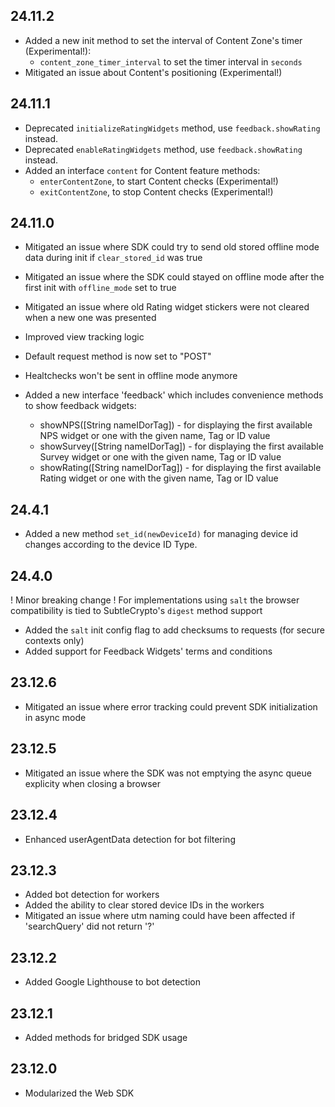 ## 24.11.2

* Added a new init method to set the interval of Content Zone's timer (Experimental!):
  * `content_zone_timer_interval` to set the timer interval in `seconds`
* Mitigated an issue about Content's positioning (Experimental!)

## 24.11.1

* Deprecated `initializeRatingWidgets` method, use `feedback.showRating` instead.
* Deprecated `enableRatingWidgets` method, use `feedback.showRating` instead.
* Added an interface `content` for Content feature methods:
  * `enterContentZone`, to start Content checks (Experimental!)
  * `exitContentZone`, to stop Content checks (Experimental!)

## 24.11.0

* Mitigated an issue where SDK could try to send old stored offline mode data during init if `clear_stored_id` was true
* Mitigated an issue where the SDK could stayed on offline mode after the first init with `offline_mode` set to true
* Mitigated an issue where old Rating widget stickers were not cleared when a new one was presented

* Improved view tracking logic
* Default request method is now set to "POST"
* Healtchecks won't be sent in offline mode anymore
* Added a new interface 'feedback' which includes convenience methods to show feedback widgets:
  * showNPS([String nameIDorTag]) - for displaying the first available NPS widget or one with the given name, Tag or ID value
  * showSurvey([String nameIDorTag]) - for displaying the first available Survey widget or one with the given name, Tag or ID value
  * showRating([String nameIDorTag]) - for displaying the first available Rating widget or one with the given name, Tag or ID value

## 24.4.1

* Added a new method `set_id(newDeviceId)` for managing device id changes according to the device ID Type.

## 24.4.0

! Minor breaking change ! For implementations using `salt` the browser compatibility is tied to SubtleCrypto's `digest` method support

* Added the `salt` init config flag to add checksums to requests (for secure contexts only)
* Added support for Feedback Widgets' terms and conditions

## 23.12.6

* Mitigated an issue where error tracking could prevent SDK initialization in async mode

## 23.12.5

* Mitigated an issue where the SDK was not emptying the async queue explicity when closing a browser

## 23.12.4

* Enhanced userAgentData detection for bot filtering

## 23.12.3

* Added bot detection for workers
* Added the ability to clear stored device IDs in the workers
* Mitigated an issue where utm naming could have been affected if 'searchQuery' did not return '?'

## 23.12.2

* Added Google Lighthouse to bot detection

## 23.12.1

* Added methods for bridged SDK usage

## 23.12.0

* Modularized the Web SDK
